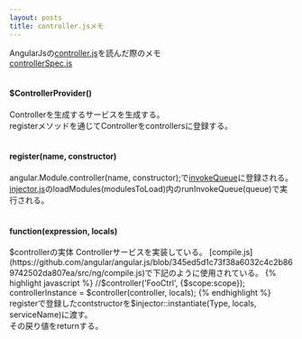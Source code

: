 ```yaml
---
layout: posts
title: controller.jsメモ 
---
```

AngularJsの[controller.js](https://github.com/angular/angular.js/blob/master/src/ng/controller.js)を読んだ際のメモ  
[controllerSpec.js](https://github.com/angular/angular.js/blob/master/test/ng/controllerSpec.js)   
<br/>  
#### $ControllerProvider()
Controllerを生成するサービスを生成する。    
registerメソッドを通じてControllerをcontrollersに登録する。  
<br/>  
#### register(name, constructor)   
angular.Module.controller(name, constructor);で[invokeQueue](https://github.com/angular/angular.js/blob/master/src/loader.js)に登録される。     
[injector.js](https://github.com/angular/angular.js/blob/master/src/auto/injector.js)のloadModules(modulesToLoad)内のrunInvokeQueue(queue)で実行される。          
<br/>  
#### function(expression, locals)
$controllerの実体  
Controllerサービスを実装している。  
[compile.js](https://github.com/angular/angular.js/blob/345ed5d1c73f38a6032c4c2b869742502da807ea/src/ng/compile.js)で下記のように使用されている。
{% highlight javascript %}
//$controller('FooCtrl', {$scope:scope});
controllerInstance = $controller(controller, locals);
{% endhighlight %}   
registerで登録したcontstructorを$injector::instantiate(Type, locals, serviceName)に渡す。   
その戻り値をreturnする。   

